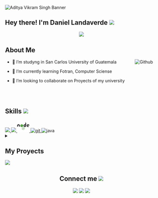 ![Aditya Vikram Singh Banner](https://i.postimg.cc/Pr9txhdf/Profile.png)

<h2>Hey there! I'm Daniel Landaverde <img src="https://github.com/abdoachhoubi/abdoachhoubi/blob/main/gifs/Hi.gif" width="30"></h2>
<p align="center">
  <a href="https://github.com/CodeWhiteWeb/CodeWhiteWeb"><img src="https://readme-typing-svg.herokuapp.com?color=%238D6798&center=true&vCenter=true&lines=Welcome+to+my+Github;I+am+a+university+student;San+Carlos+of+Guatemala+University;"></a>
</p>


<h2> About Me </h2>

<img width="15%" align="right" alt="Github" src="https://i.postimg.cc/Kzqhv3Mp/programming.gif" />

- 🔭 I’m studyng in San Carlos University of Guatemala
  
- 🌱 I’m currently learning Fotran, Computer Sciense 
  
- 👯 I’m looking to collaborate on Proyects of my university
<br><br><br><br>
<h2> Skills <img src = "https://media2.giphy.com/media/QssGEmpkyEOhBCb7e1/giphy.gif?cid=ecf05e47a0n3gi1bfqntqmob8g9aid1oyj2wr3ds3mg700bl&rid=giphy.gif" width = 32px> </h2>
<a href= https://github.com/Aditya664?tab=repositories&q=&type=&language=python&sort= > <img width ='32px' src ='https://raw.githubusercontent.com/rahulbanerjee26/githubAboutMeGenerator/main/icons/python.svg'> </a>
<a href= https://github.com/Aditya664?tab=repositories&q=&type=&language=html&sort= > <img width ='32px' src ='https://raw.githubusercontent.com/rahulbanerjee26/githubAboutMeGenerator/main/icons/html.svg'> </a>
<a href="https://nodejs.org" target="_blank" rel="noreferrer"> <img src="https://raw.githubusercontent.com/devicons/devicon/master/icons/nodejs/nodejs-original-wordmark.svg" alt="nodejs" width="40" height="40"/> </a>
<a href="https://git-scm.com/" target="_blank" rel="noreferrer"> <img src="https://www.vectorlogo.zone/logos/git-scm/git-scm-icon.svg" alt="git" width="40" height="40"/> </a>
<img src="https://cdn.iconscout.com/icon/free/png-128/java-2038875-1720088.png" alt="java" width="32px">
 <div align="center">
	 
<details><summary align="left"><h2> My Proyects </h2> <picture><img src = "https://github.com/7oSkaaa/7oSkaaa/blob/main/Images/about_me.gif?raw=true" width = 50px></picture></summary>

----
	
<div>
  <p align="left">
	<a href="https://github.com/LandaverdeGT/IPC1_Proyecto1_202200378">
      		<img src="https://github-readme-stats.vercel.app/api/pin/?username=LandaverdeGT&repo=IPC1_Proyecto1_202200378&theme=tokyonight" alt="GitHub Stats" />
    	</a>
	<a href="https://github.com/LandaverdeGT/-IPC1_Proyecto2_202200378">
      		<img src="https://github-readme-stats.vercel.app/api/pin/?username=LandaverdeGT&repo=-IPC1_Proyecto2_202200378" alt="GitHub Stats" />
    	</a>
    	<a href="https://github.com/LandaverdeGT/IPC2_ProyectoVJ2024_35/">
      		<img src="https://github-readme-stats.vercel.app/api/pin/?username=LandaverdeGT&repo=IPC2_ProyectoVJ2024_35" alt="GitHub Stats" />
    	</a>
  </p>
</div>
</details>

<h2>Connect me <img src='https://raw.githubusercontent.com/ShahriarShafin/ShahriarShafin/main/Assets/handshake.gif' width="100px"></h2>
<a href = 'https://www.linkedin.com/in/daniel-landaverde-261aa721b/'> <img width = '32px' align= 'center' src="https://raw.githubusercontent.com/rahulbanerjee26/githubAboutMeGenerator/main/icons/linked-in-alt.svg"/></a> 
<a href = 'https://medium.com/@adityadeshmukh7350'> <img width = '32px' align= 'center' src="https://raw.githubusercontent.com/rahulbanerjee26/githubAboutMeGenerator/main/icons/medium.svg"/></a> 
<a href = 'https://www.github.com/Aditya664'> <img width = '32px' align= 'center' src="https://raw.githubusercontent.com/rahulbanerjee26/githubAboutMeGenerator/main/icons/github.svg"/></a>
</div>
  
